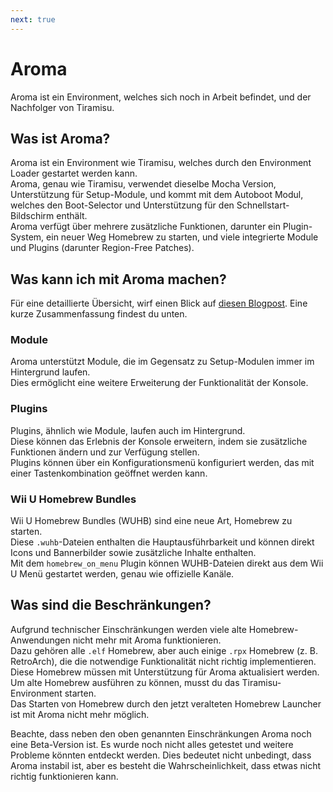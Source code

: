 ```yaml
---
next: true
---
```


# Aroma

Aroma ist ein Environment, welches sich noch in Arbeit befindet, und der Nachfolger von Tiramisu.

## Was ist Aroma?

Aroma ist ein Environment wie Tiramisu, welches durch den Environment Loader gestartet werden kann.\
Aroma, genau wie Tiramisu, verwendet dieselbe Mocha Version, Unterstützung für Setup-Module, und kommt mit dem Autoboot Modul, welches den Boot-Selector und Unterstützung für den Schnellstart-Bildschirm enthält.\
Aroma verfügt über mehrere zusätzliche Funktionen, darunter ein Plugin-System, ein neuer Weg Homebrew zu starten, und viele integrierte Module und Plugins (darunter Region-Free Patches).

## Was kann ich mit Aroma machen?

Für eine detaillierte Übersicht, wirf einen Blick auf [diesen Blogpost](https://maschell.github.io/homebrew/2022/09/05/aroma.html). Eine kurze Zusammenfassung findest du unten.

### Module

Aroma unterstützt Module, die im Gegensatz zu Setup-Modulen immer im Hintergrund laufen.\
Dies ermöglicht eine weitere Erweiterung der Funktionalität der Konsole.

### Plugins

Plugins, ähnlich wie Module, laufen auch im Hintergrund.\
Diese können das Erlebnis der Konsole erweitern, indem sie zusätzliche Funktionen ändern und zur Verfügung stellen.\
Plugins können über ein Konfigurationsmenü konfiguriert werden, das mit einer Tastenkombination geöffnet werden kann.

### Wii U Homebrew Bundles

Wii U Homebrew Bundles (WUHB) sind eine neue Art, Homebrew zu starten.\
Diese `.wuhb`-Dateien enthalten die Hauptausführbarkeit und können direkt Icons und Bannerbilder sowie zusätzliche Inhalte enthalten.\
Mit dem `homebrew_on_menu` Plugin können WUHB-Dateien direkt aus dem Wii U Menü gestartet werden, genau wie offizielle Kanäle.

## Was sind die Beschränkungen?

Aufgrund technischer Einschränkungen werden viele alte Homebrew-Anwendungen nicht mehr mit Aroma funktionieren.\
Dazu gehören alle `.elf` Homebrew, aber auch einige `.rpx` Homebrew (z. B. RetroArch), die die notwendige Funktionalität nicht richtig implementieren.\
Diese Homebrew müssen mit Unterstützung für Aroma aktualisiert werden. Um alte Homebrew ausführen zu können, musst du das Tiramisu-Environment starten.\
Das Starten von Homebrew durch den jetzt veralteten Homebrew Launcher ist mit Aroma nicht mehr möglich.

Beachte, dass neben den oben genannten Einschränkungen Aroma noch eine Beta-Version ist. Es wurde noch nicht alles getestet und weitere Probleme könnten entdeckt werden. Dies bedeutet nicht unbedingt, dass Aroma instabil ist, aber es besteht die Wahrscheinlichkeit, dass etwas nicht richtig funktionieren kann.
